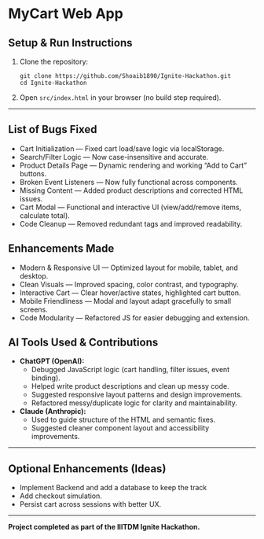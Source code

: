 # MyCart Web App

## Setup & Run Instructions

1. Clone the repository:
   ```
   git clone https://github.com/Shoaib1890/Ignite-Hackathon.git
   cd Ignite-Hackathon
   ```
2. Open `src/index.html` in your browser (no build step required).

---

## List of Bugs Fixed
- Cart Initialization — Fixed cart load/save logic via localStorage.
- Search/Filter Logic — Now case-insensitive and accurate.
- Product Details Page — Dynamic rendering and working “Add to Cart” buttons.
- Broken Event Listeners — Now fully functional across components.
- Missing Content — Added product descriptions and corrected HTML issues.
- Cart Modal — Functional and interactive UI (view/add/remove items, calculate total).
- Code Cleanup — Removed redundant tags and improved readability.

## Enhancements Made
- Modern & Responsive UI — Optimized layout for mobile, tablet, and desktop.
- Clean Visuals — Improved spacing, color contrast, and typography.
- Interactive Cart — Clear hover/active states, highlighted cart button.
- Mobile Friendliness — Modal and layout adapt gracefully to small screens.
- Code Modularity — Refactored JS for easier debugging and extension.

## AI Tools Used & Contributions
- **ChatGPT (OpenAI):**
  - Debugged JavaScript logic (cart handling, filter issues, event binding).
  - Helped write product descriptions and clean up messy code.
  - Suggested responsive layout patterns and design improvements.
  - Refactored messy/duplicate logic for clarity and maintainability.
- **Claude (Anthropic):**
  - Used to guide structure of the HTML and semantic fixes.
  - Suggested cleaner component layout and accessibility improvements.

---

## Optional Enhancements (Ideas)
- Implement Backend and add a database to keep the track
- Add checkout simulation.
- Persist cart across sessions with better UX.

---

**Project completed as part of the IIITDM Ignite Hackathon.** 
